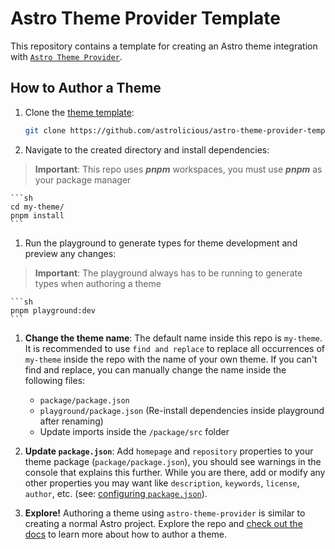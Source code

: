# Astro Theme Provider Template

This repository contains a template for creating an Astro theme integration with [`Astro Theme Provider`](https://github.com/astrolicious/astro-theme-provider).

## How to Author a Theme

1. Clone the [theme template](https://github.com/astrolicious/astro-theme-provider-template):

	```sh
	git clone https://github.com/astrolicious/astro-theme-provider-template.git my-theme
	```

1. Navigate to the created directory and install dependencies:

> **Important**: This repo uses ***pnpm*** workspaces, you must use ***pnpm*** as your package manager

	```sh
	cd my-theme/
	pnpm install
	```

1. Run the playground to generate types for theme development and preview any changes:

> **Important**: The playground always has to be running to generate types when authoring a theme

	```sh
	pnpm playground:dev
	```

1. **Change the theme name**: The default name inside this repo is `my-theme`. It is recommended to use `find and replace` to replace all occurrences of `my-theme` inside the repo with the name of your own theme. If you can't find and replace, you can manually change the name inside the following files:
   - `package/package.json`
   - `playground/package.json` (Re-install dependencies inside playground after renaming)
   - Update imports inside the `/package/src` folder

1. **Update `package.json`**: Add `homepage` and `repository` properties to your theme package (`package/package.json`), you should see warnings in the console that explains this further. While you are there, add or modify any other properties you may want like `description`, `keywords`, `license`, `author`, etc. (see: [configuring `package.json`](https://docs.npmjs.com/cli/v6/configuring-npm/package-json)).

1. **Explore!** Authoring a theme using `astro-theme-provider` is similar to creating a normal Astro project. Explore the repo and [check out the docs](https://astro-theme-provider.netlify.app/) to learn more about how to author a theme.

